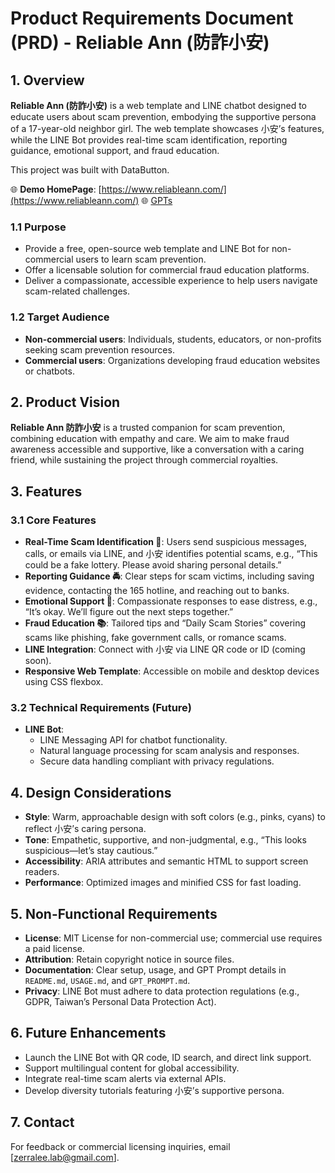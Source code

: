 # Product Requirements Document (PRD) - Reliable Ann (防詐小安)

## 1. Overview

**Reliable Ann (防詐小安)** is a web template and LINE chatbot designed to educate users about scam prevention, embodying the supportive persona of a 17-year-old neighbor girl. The web template showcases 小安’s features, while the LINE Bot provides real-time scam identification, reporting guidance, emotional support, and fraud education.

This project was built with DataButton.

🌐 **Demo HomePage**: [https://www.reliableann.com/](https://www.reliableann.com/)
🌐 [GPTs](https://chatgpt.com/g/g-67c6f94123908191b78d6bf552d0803f-fang-zha-xiao-an)

### 1.1 Purpose

- Provide a free, open-source web template and LINE Bot for non-commercial users to learn scam prevention.
- Offer a licensable solution for commercial fraud education platforms.
- Deliver a compassionate, accessible experience to help users navigate scam-related challenges.

### 1.2 Target Audience

- **Non-commercial users**: Individuals, students, educators, or non-profits seeking scam prevention resources.
- **Commercial users**: Organizations developing fraud education websites or chatbots.

## 2. Product Vision

**Reliable Ann 防詐小安** is a trusted companion for scam prevention, combining education with empathy and care. We aim to make fraud awareness accessible and supportive, like a conversation with a caring friend, while sustaining the project through commercial royalties.

## 3. Features

### 3.1 Core Features

- **Real-Time Scam Identification 🧐**: Users send suspicious messages, calls, or emails via LINE, and 小安 identifies potential scams, e.g., “This could be a fake lottery. Please avoid sharing personal details.”
- **Reporting Guidance 🚔**: Clear steps for scam victims, including saving evidence, contacting the 165 hotline, and reaching out to banks.
- **Emotional Support 🤗**: Compassionate responses to ease distress, e.g., “It’s okay. We’ll figure out the next steps together.”
- **Fraud Education 📚**: Tailored tips and “Daily Scam Stories” covering scams like phishing, fake government calls, or romance scams.
- **LINE Integration**: Connect with 小安 via LINE QR code or ID (coming soon).
- **Responsive Web Template**: Accessible on mobile and desktop devices using CSS flexbox.

### 3.2 Technical Requirements (Future)

- **LINE Bot**:
  - LINE Messaging API for chatbot functionality.
  - Natural language processing for scam analysis and responses.
  - Secure data handling compliant with privacy regulations.

## 4. Design Considerations

- **Style**: Warm, approachable design with soft colors (e.g., pinks, cyans) to reflect 小安’s caring persona.
- **Tone**: Empathetic, supportive, and non-judgmental, e.g., “This looks suspicious—let’s stay cautious.”
- **Accessibility**: ARIA attributes and semantic HTML to support screen readers.
- **Performance**: Optimized images and minified CSS for fast loading.

## 5. Non-Functional Requirements

- **License**: MIT License for non-commercial use; commercial use requires a paid license.
- **Attribution**: Retain copyright notice in source files.
- **Documentation**: Clear setup, usage, and GPT Prompt details in `README.md`, `USAGE.md`, and `GPT_PROMPT.md`.
- **Privacy**: LINE Bot must adhere to data protection regulations (e.g., GDPR, Taiwan’s Personal Data Protection Act).

## 6. Future Enhancements

- Launch the LINE Bot with QR code, ID search, and direct link support.
- Support multilingual content for global accessibility.
- Integrate real-time scam alerts via external APIs.
- Develop diversity tutorials featuring 小安’s supportive persona.

## 7. Contact

For feedback or commercial licensing inquiries, email [zerralee.lab@gmail.com].